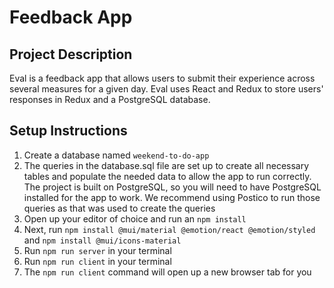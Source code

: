# Feedback App

## Project Description

Eval is a feedback app that allows users to submit their experience across several measures for a given day. Eval uses React and Redux to store users' responses in Redux and a PostgreSQL database.

## Setup Instructions
1. Create a database named ```weekend-to-do-app```
2. The queries in the database.sql file are set up to create all necessary tables and populate the needed data to allow the app to run correctly. The project is built on PostgreSQL, so you will need to have PostgreSQL installed for the app to work. We recommend using Postico to run those queries as that was used to create the queries
3. Open up your editor of choice and run an ```npm install```
4. Next, run ```npm install @mui/material @emotion/react @emotion/styled``` and ```npm install @mui/icons-material```
5. Run ```npm run server``` in your terminal
6. Run ```npm run client``` in your terminal
7. The ```npm run client``` command will open up a new browser tab for you
